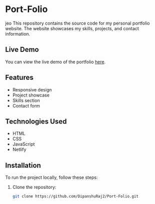 # Port-Folio
jeo
This repository contains the source code for my personal portfolio website. The website showcases my skills, projects, and contact information.

## Live Demo

You can view the live demo of the portfolio [here](https://dipanshurajjmt.netlify.app/).

## Features

- Responsive design
- Project showcase
- Skills section
- Contact form

## Technologies Used

- HTML
- CSS
- JavaScript
- Netlify

## Installation

To run the project locally, follow these steps:

1. Clone the repository:
   ```bash
   git clone https://github.com/DipanshuRaj2/Port-Folio.git
   ```
